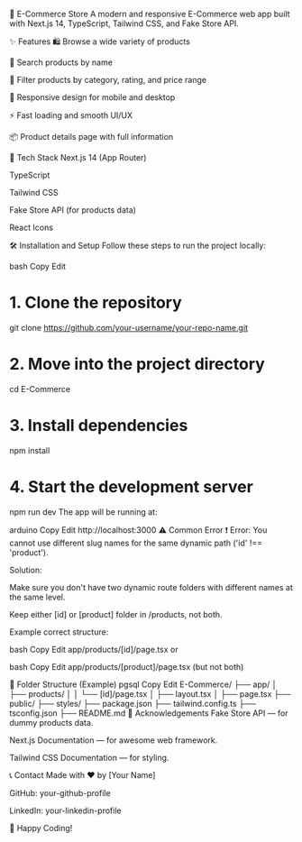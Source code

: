 🛒 E-Commerce Store
A modern and responsive E-Commerce web app built with Next.js 14, TypeScript, Tailwind CSS, and Fake Store API.

✨ Features
🛍️ Browse a wide variety of products

🔎 Search products by name

🎯 Filter products by category, rating, and price range

📱 Responsive design for mobile and desktop

⚡ Fast loading and smooth UI/UX

📦 Product details page with full information

🚀 Tech Stack
Next.js 14 (App Router)

TypeScript

Tailwind CSS

Fake Store API (for products data)

React Icons

🛠️ Installation and Setup
Follow these steps to run the project locally:

bash
Copy
Edit
# 1. Clone the repository
git clone https://github.com/your-username/your-repo-name.git

# 2. Move into the project directory
cd E-Commerce

# 3. Install dependencies
npm install

# 4. Start the development server
npm run dev
The app will be running at:

arduino
Copy
Edit
http://localhost:3000
⚠️ Common Error
❗ Error: You cannot use different slug names for the same dynamic path ('id' !== 'product').

Solution:

Make sure you don't have two dynamic route folders with different names at the same level.

Keep either [id] or [product] folder in /products, not both.

Example correct structure:

bash
Copy
Edit
app/products/[id]/page.tsx
or

bash
Copy
Edit
app/products/[product]/page.tsx
(but not both)

📂 Folder Structure (Example)
pgsql
Copy
Edit
E-Commerce/
├── app/
│   ├── products/
│   │   └── [id]/page.tsx
│   ├── layout.tsx
│   ├── page.tsx
├── public/
├── styles/
├── package.json
├── tailwind.config.ts
├── tsconfig.json
├── README.md
🙏 Acknowledgements
Fake Store API — for dummy products data.

Next.js Documentation — for awesome web framework.

Tailwind CSS Documentation — for styling.

📞 Contact
Made with ❤️ by [Your Name]

GitHub: your-github-profile

LinkedIn: your-linkedin-profile

🚀 Happy Coding!
